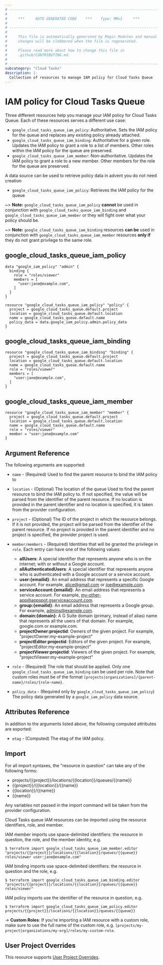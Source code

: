 ```yaml
---
# ----------------------------------------------------------------------------
#
#     ***     AUTO GENERATED CODE    ***    Type: MMv1     ***
#
# ----------------------------------------------------------------------------
#
#     This file is automatically generated by Magic Modules and manual
#     changes will be clobbered when the file is regenerated.
#
#     Please read more about how to change this file in
#     .github/CONTRIBUTING.md.
#
# ----------------------------------------------------------------------------
subcategory: "Cloud Tasks"
description: |-
  Collection of resources to manage IAM policy for Cloud Tasks Queue
---
```


# IAM policy for Cloud Tasks Queue
Three different resources help you manage your IAM policy for Cloud Tasks Queue. Each of these resources serves a different use case:

* `google_cloud_tasks_queue_iam_policy`: Authoritative. Sets the IAM policy for the queue and replaces any existing policy already attached.
* `google_cloud_tasks_queue_iam_binding`: Authoritative for a given role. Updates the IAM policy to grant a role to a list of members. Other roles within the IAM policy for the queue are preserved.
* `google_cloud_tasks_queue_iam_member`: Non-authoritative. Updates the IAM policy to grant a role to a new member. Other members for the role for the queue are preserved.

A data source can be used to retrieve policy data in advent you do not need creation

* `google_cloud_tasks_queue_iam_policy`: Retrieves the IAM policy for the queue

~> **Note:** `google_cloud_tasks_queue_iam_policy` **cannot** be used in conjunction with `google_cloud_tasks_queue_iam_binding` and `google_cloud_tasks_queue_iam_member` or they will fight over what your policy should be.

~> **Note:** `google_cloud_tasks_queue_iam_binding` resources **can be** used in conjunction with `google_cloud_tasks_queue_iam_member` resources **only if** they do not grant privilege to the same role.



## google_cloud_tasks_queue_iam_policy

```hcl
data "google_iam_policy" "admin" {
  binding {
    role = "roles/viewer"
    members = [
      "user:jane@example.com",
    ]
  }
}

resource "google_cloud_tasks_queue_iam_policy" "policy" {
  project = google_cloud_tasks_queue.default.project
  location = google_cloud_tasks_queue.default.location
  name = google_cloud_tasks_queue.default.name
  policy_data = data.google_iam_policy.admin.policy_data
}
```

## google_cloud_tasks_queue_iam_binding

```hcl
resource "google_cloud_tasks_queue_iam_binding" "binding" {
  project = google_cloud_tasks_queue.default.project
  location = google_cloud_tasks_queue.default.location
  name = google_cloud_tasks_queue.default.name
  role = "roles/viewer"
  members = [
    "user:jane@example.com",
  ]
}
```

## google_cloud_tasks_queue_iam_member

```hcl
resource "google_cloud_tasks_queue_iam_member" "member" {
  project = google_cloud_tasks_queue.default.project
  location = google_cloud_tasks_queue.default.location
  name = google_cloud_tasks_queue.default.name
  role = "roles/viewer"
  member = "user:jane@example.com"
}
```


## Argument Reference

The following arguments are supported:

* `name` - (Required) Used to find the parent resource to bind the IAM policy to
* `location` - (Optional) The location of the queue Used to find the parent resource to bind the IAM policy to. If not specified,
  the value will be parsed from the identifier of the parent resource. If no location is provided in the parent identifier and no
  location is specified, it is taken from the provider configuration.

* `project` - (Optional) The ID of the project in which the resource belongs.
    If it is not provided, the project will be parsed from the identifier of the parent resource. If no project is provided in the parent identifier and no project is specified, the provider project is used.

* `member/members` - (Required) Identities that will be granted the privilege in `role`.
  Each entry can have one of the following values:
  * **allUsers**: A special identifier that represents anyone who is on the internet; with or without a Google account.
  * **allAuthenticatedUsers**: A special identifier that represents anyone who is authenticated with a Google account or a service account.
  * **user:{emailid}**: An email address that represents a specific Google account. For example, alice@gmail.com or joe@example.com.
  * **serviceAccount:{emailid}**: An email address that represents a service account. For example, my-other-app@appspot.gserviceaccount.com.
  * **group:{emailid}**: An email address that represents a Google group. For example, admins@example.com.
  * **domain:{domain}**: A G Suite domain (primary, instead of alias) name that represents all the users of that domain. For example, google.com or example.com.
  * **projectOwner:projectid**: Owners of the given project. For example, "projectOwner:my-example-project"
  * **projectEditor:projectid**: Editors of the given project. For example, "projectEditor:my-example-project"
  * **projectViewer:projectid**: Viewers of the given project. For example, "projectViewer:my-example-project"

* `role` - (Required) The role that should be applied. Only one
    `google_cloud_tasks_queue_iam_binding` can be used per role. Note that custom roles must be of the format
    `[projects|organizations]/{parent-name}/roles/{role-name}`.

* `policy_data` - (Required only by `google_cloud_tasks_queue_iam_policy`) The policy data generated by
  a `google_iam_policy` data source.

## Attributes Reference

In addition to the arguments listed above, the following computed attributes are
exported:

* `etag` - (Computed) The etag of the IAM policy.

## Import

For all import syntaxes, the "resource in question" can take any of the following forms:

* projects/{{project}}/locations/{{location}}/queues/{{name}}
* {{project}}/{{location}}/{{name}}
* {{location}}/{{name}}
* {{name}}

Any variables not passed in the import command will be taken from the provider configuration.

Cloud Tasks queue IAM resources can be imported using the resource identifiers, role, and member.

IAM member imports use space-delimited identifiers: the resource in question, the role, and the member identity, e.g.
```
$ terraform import google_cloud_tasks_queue_iam_member.editor "projects/{{project}}/locations/{{location}}/queues/{{queue}} roles/viewer user:jane@example.com"
```

IAM binding imports use space-delimited identifiers: the resource in question and the role, e.g.
```
$ terraform import google_cloud_tasks_queue_iam_binding.editor "projects/{{project}}/locations/{{location}}/queues/{{queue}} roles/viewer"
```

IAM policy imports use the identifier of the resource in question, e.g.
```
$ terraform import google_cloud_tasks_queue_iam_policy.editor projects/{{project}}/locations/{{location}}/queues/{{queue}}
```

-> **Custom Roles**: If you're importing a IAM resource with a custom role, make sure to use the
 full name of the custom role, e.g. `[projects/my-project|organizations/my-org]/roles/my-custom-role`.

## User Project Overrides

This resource supports [User Project Overrides](https://registry.terraform.io/providers/hashicorp/google/latest/docs/guides/provider_reference#user_project_override).
